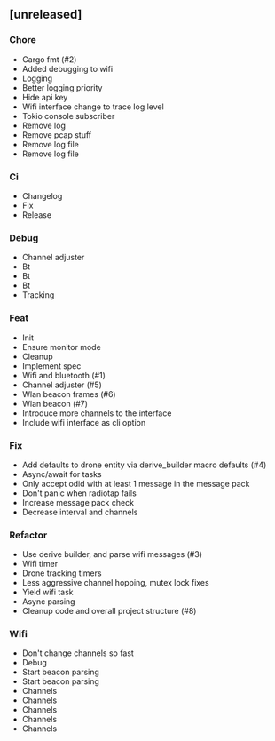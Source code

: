 ## [unreleased]

### Chore

- Cargo fmt (#2)
- Added debugging to wifi
- Logging
- Better logging priority
- Hide api key
- Wifi interface change to trace log level
- Tokio console subscriber
- Remove log
- Remove pcap stuff
- Remove log file
- Remove log file

### Ci

- Changelog
- Fix
- Release

### Debug

- Channel adjuster
- Bt
- Bt
- Bt
- Tracking

### Feat

- Init
- Ensure monitor mode
- Cleanup
- Implement spec
- Wifi and bluetooth (#1)
- Channel adjuster (#5)
- Wlan beacon frames (#6)
- Wlan beacon (#7)
- Introduce more channels to the interface
- Include wifi interface as cli option

### Fix

- Add defaults to drone entity via derive_builder macro defaults (#4)
- Async/await for tasks
- Only accept odid with at least 1 message in the message pack
- Don't panic when radiotap fails
- Increase message pack check
- Decrease interval and channels

### Refactor

- Use derive builder, and parse wifi messages (#3)
- Wifi timer
- Drone tracking timers
- Less aggressive channel hopping, mutex lock fixes
- Yield wifi task
- Async parsing
- Cleanup code and overall project structure (#8)

### Wifi

- Don't change channels so fast
- Debug
- Start beacon parsing
- Start beacon parsing
- Channels
- Channels
- Channels
- Channels
- Channels

